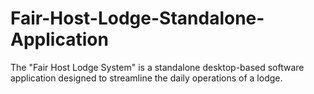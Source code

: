 # Fair-Host-Lodge-Standalone-Application
The "Fair Host Lodge System" is a standalone desktop-based software application designed to streamline the daily operations of a lodge.
